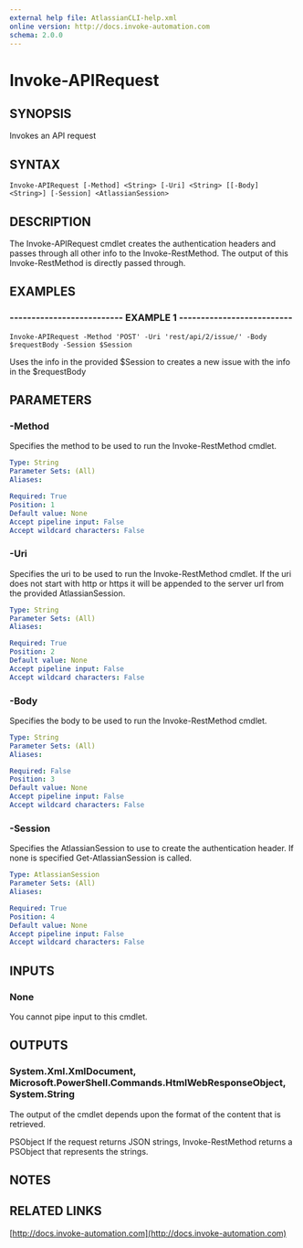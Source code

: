 ```yaml
---
external help file: AtlassianCLI-help.xml
online version: http://docs.invoke-automation.com
schema: 2.0.0
---
```


# Invoke-APIRequest

## SYNOPSIS
Invokes an API request

## SYNTAX

```
Invoke-APIRequest [-Method] <String> [-Uri] <String> [[-Body] <String>] [-Session] <AtlassianSession>
```

## DESCRIPTION
The Invoke-APIRequest cmdlet creates the authentication headers and passes through all other info to the Invoke-RestMethod.
The output of this Invoke-RestMethod is directly passed through.

## EXAMPLES

### -------------------------- EXAMPLE 1 --------------------------
```
Invoke-APIRequest -Method 'POST' -Uri 'rest/api/2/issue/' -Body $requestBody -Session $Session
```

Uses the info in the provided $Session to creates a new issue with the info in the $requestBody

## PARAMETERS

### -Method
Specifies the method to be used to run the Invoke-RestMethod cmdlet.

```yaml
Type: String
Parameter Sets: (All)
Aliases: 

Required: True
Position: 1
Default value: None
Accept pipeline input: False
Accept wildcard characters: False
```

### -Uri
Specifies the uri to be used to run the Invoke-RestMethod cmdlet.
If the uri does not start with http or https it will be appended to the server url from the provided AtlassianSession.

```yaml
Type: String
Parameter Sets: (All)
Aliases: 

Required: True
Position: 2
Default value: None
Accept pipeline input: False
Accept wildcard characters: False
```

### -Body
Specifies the body to be used to run the Invoke-RestMethod cmdlet.

```yaml
Type: String
Parameter Sets: (All)
Aliases: 

Required: False
Position: 3
Default value: None
Accept pipeline input: False
Accept wildcard characters: False
```

### -Session
Specifies the AtlassianSession to use to create the authentication header.
If none is specified Get-AtlassianSession is called.

```yaml
Type: AtlassianSession
Parameter Sets: (All)
Aliases: 

Required: True
Position: 4
Default value: None
Accept pipeline input: False
Accept wildcard characters: False
```

## INPUTS

### None
You cannot pipe input to this cmdlet.

## OUTPUTS

### System.Xml.XmlDocument, Microsoft.PowerShell.Commands.HtmlWebResponseObject, System.String
The output of the cmdlet depends upon the format of the content that is retrieved.

PSObject
If the request returns JSON strings, Invoke-RestMethod returns a PSObject that represents the strings.

## NOTES

## RELATED LINKS

[http://docs.invoke-automation.com](http://docs.invoke-automation.com)

